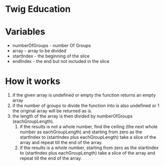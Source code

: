 # Twig Education

# Variables

- numberOfGroups - number Of Groups
- array - array to be divided
- startIndex - the beginning of the slice
- endIndex - the end but not included in the slice

# How it works

1. if the given array is undefined or empty the function returns an empty array
2. if the number of groups to divide the function into is also undefined or 1 the original array will be returned as is.
3. the length of the array is then divided by numberOfGroups (eachGroupLength).
   1. if the results is not a whole number, find the ceiling (the next whole number as eachGroupLength) and starting from zero as the startIndex to (startIndex plus eachGroupLength) take a slice of the array and repeat till the end of the array.
   2. if the results is a whole number, starting from zero as the startIndex to (startIndex plus eachGroupLength) take a slice of the array and repeat till the end of the array.

